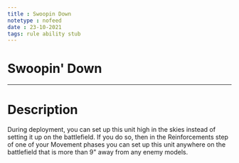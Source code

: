 ```yaml
---
title : Swoopin Down
notetype : nofeed
date : 23-10-2021
tags: rule ability stub
---
```


# Swoopin' Down

---

# Description

During deployment, you can set up this unit high in the skies instead of setting it up on the battlefield. If you do so, then in the Reinforcements step of one of your Movement phases you can set up this unit anywhere on the battlefield that is more than 9" away from any enemy models.